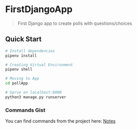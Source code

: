# FirstDjangoApp
> First Django app to create polls with questions/choices

## Quick Start

``` bash
# Install dependencies
pipenv install

# Creating Virtual Environment
pipenv shell

# Moving to App
cd pollApp

# Serve on localhost:8000
python3 manage.py runserver
```

### Commands Gist
You can find commands from the project here: [Notes](./Notes.txt)

